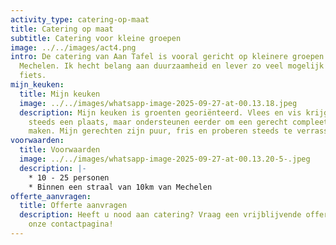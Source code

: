 ```yaml
---
activity_type: catering-op-maat
title: Catering op maat
subtitle: Catering voor kleine groepen
image: ../../images/act4.png
intro: D﻿e catering van Aan Tafel is vooral gericht op kleinere groepen binnen
  Mechelen. Ik hecht belang aan duurzaamheid en lever zo veel mogelijk met de
  fiets.
mijn_keuken:
  title: Mijn keuken
  image: ../../images/whatsapp-image-2025-09-27-at-00.13.18.jpeg
  description: Mijn keuken is groenten georiënteerd. Vlees en vis krijgen ook nog
    steeds een plaats, maar ondersteunen eerder om een gerecht compleet te
    maken. Mijn gerechten zijn puur, fris en proberen steeds te verrassen.
voorwaarden:
  title: Voorwaarden
  image: ../../images/whatsapp-image-2025-09-27-at-00.13.20-5-.jpeg
  description: |-
    * 10 - 25 personen
    * Binnen een straal van 10km van Mechelen
offerte_aanvragen:
  title: Offerte aanvragen
  description: Heeft u nood aan catering? Vraag een vrijblijvende offerte aan via
    onze contactpagina!
---
```

